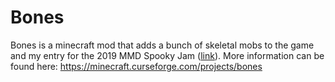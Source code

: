 # Bones
Bones is a minecraft mod that adds a bunch of skeletal mobs to the game and my entry for the 2019 MMD Spooky Jam ([link](https://github.com/MinecraftModDevelopment/MMD-Site/blob/master/docs/events/spooky_jam_2019.md)). More information can be found here:
https://minecraft.curseforge.com/projects/bones
